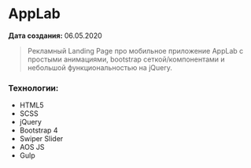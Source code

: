 ﻿# AppLab

**Дата создания:** 06.05.2020

> Рекламный Landing Page про мобильное приложение AppLab с простыми анимациями,
> bootstrap сеткой/компонентами и небольшой функциональностью на jQuery.

### Технологии:

- HTML5
- SCSS
- jQuery
- Bootstrap 4
- Swiper Slider
- AOS JS
- Gulp
